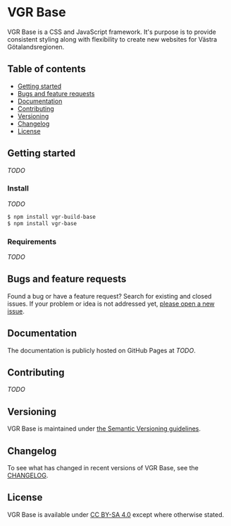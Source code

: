 # VGR Base

VGR Base is a CSS and JavaScript framework. It's purpose is to provide consistent styling along with flexibility to create new websites for Västra Götalandsregionen.

## Table of contents

* [Getting started](#getting-started)
* [Bugs and feature requests](#bugs-and-feature-requests)
* [Documentation](#documentation)
* [Contributing](#contributing)
* [Versioning](#versioning)
* [Changelog](#versioning)
* [License](#license)

## Getting started

_TODO_

### Install

_TODO_

```sh
$ npm install vgr-build-base
$ npm install vgr-base
```

### Requirements

_TODO_

## Bugs and feature requests

Found a bug or have a feature request? Search for existing and closed issues. If your problem or idea is not addressed yet, [please open a new issue](https://github.com/Vastra-Gotalandsregionen/vgr-base/issues/new).

## Documentation

The documentation is publicly hosted on GitHub Pages at _TODO_.

## Contributing

_TODO_

## Versioning

VGR Base is maintained under [the Semantic Versioning guidelines](http://semver.org/).

## Changelog

To see what has changed in recent versions of VGR Base, see the [CHANGELOG](https://github.com/Vastra-Gotalandsregionen/vgr-base/blob/master/CHANGELOG.md).

## License

VGR Base is available under [CC BY-SA 4.0](https://creativecommons.org/licenses/by-sa/4.0/) except where otherwise stated.

